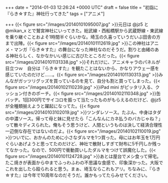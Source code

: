 
+++
date = "2014-01-03 12:26:24 +0000 UTC"
draft = false
title = "初詣に『らき☆すた』神社行ってきた"
tags = ["アニメ"]

+++
{{< figure src="/images/20140101095007.jpg"  >}}元日は @jz5 と @mikan_x とで鷲宮神社にいってきた。総武線・西船橋駅から武蔵野線・東武線を乗り継ぐことおよそ1時間半ぐらいかな。埼玉の久喜っていうだいぶ田舎の方まで出陣。{{< figure src="/images/20140101112619.jpg"  >}}この神社はアニメ・マンガ『らき☆すた』の舞台になった神社なのだそうだ。割りと由緒のある神社らしく、なかなかいい感じに古びたところだった。{{< figure src="/images/20140101131338.jpg"  >}}それだけに、アニメキャラのパネルが目立つｗ　自分は『らき☆すた』を観たことはないから、かなりアウェー感を感じていたのだけど……。{{< figure src="/images/20140101130313.jpg"  >}}みんながガッツリグッズを買っているのを見て、自分も割と買ってしまった。{{< figure src="/images/20140102110239.jpg"  >}}iPad mini がピッタリ入る、クッション付きのポーチ。{{< figure src="/images/20140102110348.jpg"  >}}缶バッヂ。1回300円でサイコロを振って当たったものがもらえるのだけど、@jz5 が全種類揃えようと躍起になってた。{{< figure src="/images/20140103102019.jpg"  >}}ツンダレソース。たぶん、中身はタダの中濃ソース。帰って母と妹に見せたら「こんなんにカネ払うのバカじゃね？」って散々ディスられた。俺もそう思うけど、人間というものは決して経済合理性一辺倒な存在ではないのだよ。{{< figure src="/images/20140102110019.jpg"  >}}ついでに、おかんのために小さなダルマを1つ買った。母にはお年玉を1万円ぐらいあげようと思ってたのだけど、神社で散財しすぎて財布に5千円しか残ってなかった。なので、500円で衝動買いしたダルマをつけて誤魔化した。{{< figure src="/images/20140101124728.jpg"  >}}あとは屋台でメシ食って帰宅。たこ焼きが表面から中までふっわふわの不思議な食感で、印象深かった。大阪でこれを出したら殴られると思う。まぁ、埼玉ならこれもアリ。ちなみに、『らき☆すた』は今年で10周年なのだそうだ。誰かもってたらみせてください。


